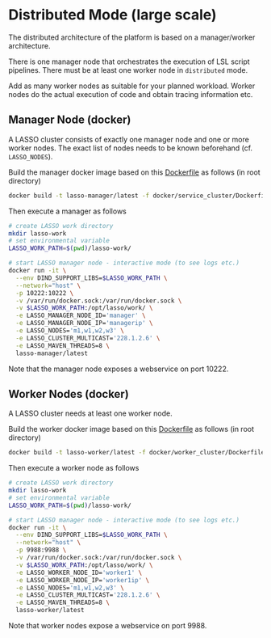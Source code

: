 # Distributed Mode (large scale)

The distributed architecture of the platform is based on a manager/worker architecture.

There is one manager node that orchestrates the execution of LSL script pipelines. There must be at least one worker node in `distributed` mode.

Add as many worker nodes as suitable for your planned workload. Worker nodes do the actual execution of code and obtain tracing information etc.

## Manager Node (docker)

A LASSO cluster consists of exactly one manager node and one or more worker nodes. The exact list of nodes needs to be known beforehand (cf. `LASSO_NODES`).

Build the manager docker image based on this [Dockerfile](..%2Fdocker%2Fservice_cluster%2FDockerfile) as follows (in root directory)

```bash
docker build -t lasso-manager/latest -f docker/service_cluster/Dockerfile .
```

Then execute a manager as follows

```bash
# create LASSO work directory
mkdir lasso-work
# set environmental variable
LASSO_WORK_PATH=$(pwd)/lasso-work/

# start LASSO manager node - interactive mode (to see logs etc.)
docker run -it \
  --env DIND_SUPPORT_LIBS=$LASSO_WORK_PATH \
  --network="host" \
  -p 10222:10222 \
  -v /var/run/docker.sock:/var/run/docker.sock \
  -v $LASSO_WORK_PATH:/opt/lasso/work/ \
  -e LASSO_MANAGER_NODE_ID='manager' \
  -e LASSO_MANAGER_NODE_IP='managerip' \
  -e LASSO_NODES='m1,w1,w2,w3' \
  -e LASSO_CLUSTER_MULTICAST='228.1.2.6' \
  -e LASSO_MAVEN_THREADS=8 \
  lasso-manager/latest
```

Note that the manager node exposes a webservice on port 10222.

## Worker Nodes (docker)

A LASSO cluster needs at least one worker node.

Build the worker docker image based on this [Dockerfile](..%2Fdocker%2Fworker_cluster%2FDockerfile) as follows (in root directory)

```bash
docker build -t lasso-worker/latest -f docker/worker_cluster/Dockerfile .
```

Then execute a worker node as follows

```bash
# create LASSO work directory
mkdir lasso-work
# set environmental variable
LASSO_WORK_PATH=$(pwd)/lasso-work/

# start LASSO manager node - interactive mode (to see logs etc.)
docker run -it \
  --env DIND_SUPPORT_LIBS=$LASSO_WORK_PATH \
  --network="host" \
  -p 9988:9988 \
  -v /var/run/docker.sock:/var/run/docker.sock \
  -v $LASSO_WORK_PATH:/opt/lasso/work/ \
  -e LASSO_WORKER_NODE_ID='worker1' \
  -e LASSO_WORKER_NODE_IP='worker1ip' \
  -e LASSO_NODES='m1,w1,w2,w3' \
  -e LASSO_CLUSTER_MULTICAST='228.1.2.6' \
  -e LASSO_MAVEN_THREADS=8 \
  lasso-worker/latest
```

Note that worker nodes expose a webservice on port 9988.